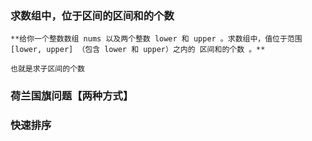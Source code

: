 ### 求数组中，位于区间的区间和的个数
    **给你一个整数数组 nums 以及两个整数 lower 和 upper 。求数组中，值位于范围 [lower, upper] （包含 lower 和 upper）之内的 区间和的个数 。**
    
    也就是求子区间的个数
### 荷兰国旗问题【两种方式】
### 快速排序
